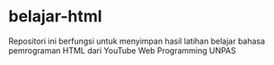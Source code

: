 # belajar-html
Repositori ini berfungsi untuk menyimpan hasil latihan belajar bahasa pemrograman HTML dari YouTube Web Programming UNPAS
